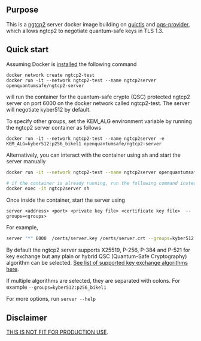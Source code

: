 ## Purpose

This is a [ngtcp2](https://github.com/ngtcp2/ngtcp2) server docker image building on [quictls](https://github.com/quictls/openssl) and [oqs-provider](https://github.com/open-quantum-safe/oqs-provider), which allows ngtcp2 to negotiate quantum-safe keys in TLS 1.3.


## Quick start
Assuming Docker is [installed](https://docs.docker.com/install) the following command

```
docker network create ngtcp2-test
docker run -it --network ngtcp2-test --name ngtcp2server openquantumsafe/ngtcp2-server
```

will run the container for the quantum-safe crypto (QSC) protected ngtcp2 server on port 6000 on the docker network called ngtcp2-test.
The server will negotiate kyber512 by default.


To specify other groups, set the KEM_ALG environment variable by running the ngtcp2 server container as follows 
```
docker run -it --network ngtcp2-test --name ngtcp2server -e KEM_ALG=kyber512:p256_bikel1 openquantumsafe/ngtcp2-server
```

Alternatively, you can interact with the container using sh and start the server manually
```sh
docker run -it --network ngtcp2-test --name ngtcp2server openquantumsafe/ngtcp2-server sh

# if the container is already running, run the following command instead
docker exec -it ngtcp2server sh
```

Once inside the container, start the server using
```
server <address> <port> <private key file> <certificate key file>  --groups=<groups>
```
For example,
```sh
server "*" 6000  /certs/server.key /certs/server.crt --groups=kyber512
```

By default the ngtcp2 server supports X25519, P-256, P-384 and P-521 for key exchange but any plain or hybrid QSC (Quantum-Safe Cryptography) algorithm can be selected. [See list of supported key exchange algorithms here](https://github.com/open-quantum-safe/openssl/tree/OQS-OpenSSL_1_1_1-stable#key-exchange).


If multiple algorithms are selected, they are separated with colons. For example `--groups=kyber512:p256_bikel1`

For more options, run `server --help`


## Disclaimer

[THIS IS NOT FIT FOR PRODUCTION USE](https://github.com/open-quantum-safe/openssl#limitations-and-security).
